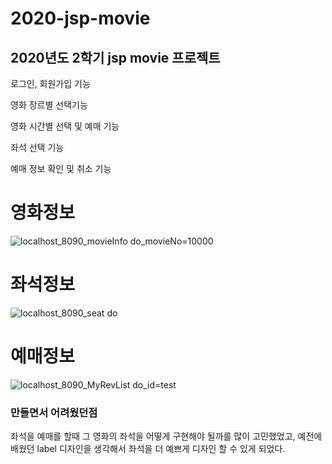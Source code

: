 # 2020-jsp-movie
## 2020년도 2학기 jsp movie 프로젝트

로그인, 회원가입 기능

영화 장르별 선택기능

영화 시간별 선택 및 예매 기능

좌석 선택 기능

예매 정보 확인 및 취소 기능

영화정보
======
![localhost_8090_movieInfo do_movieNo=10000](https://user-images.githubusercontent.com/55534787/102711018-f2a32480-42f9-11eb-8c54-4f24f56cc960.png)

좌석정보
======
![localhost_8090_seat do](https://user-images.githubusercontent.com/55534787/102711023-f8990580-42f9-11eb-954c-502c3f24c1f6.png)

예매정보
======
![localhost_8090_MyRevList do_id=test](https://user-images.githubusercontent.com/55534787/102711063-50377100-42fa-11eb-9293-1d677395424b.png)

### 만들면서 어려웠던점 
좌석을 예매를 할때 그 영화의 좌석을 어떻게 구현해야 될까를 많이 고민했었고, 예전에 배웠던 label 디자인을 생각해서 좌석을 더 예쁘게 디자인 할 수 있게 되었다.
